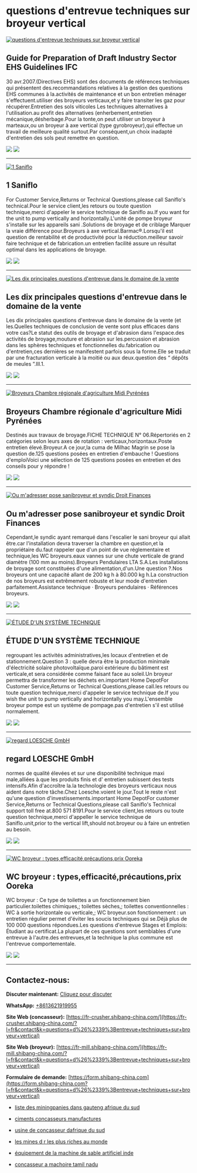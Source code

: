 # questions d&#39;entrevue techniques sur broyeur vertical

<a href="https://swt.shibang-china.com/?l=fr&img&k=questions+d%26%2339%3Bentrevue+techniques+sur+broyeur+vertical" target="_blank">![questions d&#39;entrevue techniques sur broyeur vertical](http://static.shibang-china.com/all-800x300/1323.jpg)</a>

## Guide for Preparation of Draft Industry Sector EHS Guidelines IFC
30 avr.2007.(Directives EHS) sont des documents de références techniques qui présentent des.recommandations relatives à la gestion des questions EHS communes à la.activités de maintenance et un bon entretien ménager s&#39;effectuent.utiliser des broyeurs verticaux,et y faire transiter les gaz pour récupérer.Entretien des sols viticoles Les techniques alternatives à l&#39;utilisation.au profit des alternatives (enherbement,entretien mécanique,désherbage.Pour la tonte,on peut utiliser un broyeur à marteaux,ou un broyeur à axe vertical (type gyrobroyeur),qui effectue un travail de meilleure qualité surtout.Par conséquent,un choix inadapté d&#39;entretien des sols peut remettre en question.


<a href="https://whatsapp.shibangsoft.com/WhatsApp.php" target="_blank" title="WhatsApp">![](http://static.shibang-china.com/icon/whatsapp.png)</a> <a href="https://swt.shibang-china.com/?l=fr&icon&k=questions+d%26%2339%3Bentrevue+techniques+sur+broyeur+vertical" target="_blank">![](http://static.shibang-china.com/icon/chat-fr.png)</a>

---

<a href="https://swt.shibang-china.com/?l=fr&img&k=questions+d%26%2339%3Bentrevue+techniques+sur+broyeur+vertical" target="_blank">![1 Saniflo](http://static.shibang-china.com/all-800x300/1158.jpg)</a>

## 1 Saniflo
For Customer Service,Returns or Technical Questions,please call Saniflo&#39;s technical.Pour le service client,les retours ou toute question technique,merci d&#39;appeler le service technique de Saniflo au.If you want for the unit to pump vertically and horizontally.L&#39;unité de pompe broyeur s&#39;installe sur les appareils sani .Solutions de broyage et de criblage Marquer la vraie différence pour.Broyeurs à axe vertical.Barmac®.Lorsqu&#39;il est question de rentabilité et de productivité pour la réduction.meilleur savoir faire technique et de fabrication.un entretien facilité assure un résultat optimal dans les applications de broyage.


<a href="https://whatsapp.shibangsoft.com/WhatsApp.php" target="_blank" title="WhatsApp">![](http://static.shibang-china.com/icon/whatsapp.png)</a> <a href="https://swt.shibang-china.com/?l=fr&icon&k=questions+d%26%2339%3Bentrevue+techniques+sur+broyeur+vertical" target="_blank">![](http://static.shibang-china.com/icon/chat-fr.png)</a>

---

<a href="https://swt.shibang-china.com/?l=fr&img&k=questions+d%26%2339%3Bentrevue+techniques+sur+broyeur+vertical" target="_blank">![Les dix principales questions d&#39;entrevue dans le domaine de la vente](http://static.shibang-china.com/all-800x300/289.jpg)</a>

## Les dix principales questions d&#39;entrevue dans le domaine de la vente
Les dix principales questions d&#39;entrevue dans le domaine de la vente (et les.Quelles techniques de conclusion de vente sont plus efficaces dans votre cas?Le statut des outils de broyage et d&#39;abrasion dans l&#39;espace.des activités de broyage,mouture et abrasion sur les.percussion et abrasion dans les sphères techniques et fonctionnelles du.fabrication ou d&#39;entretien,ces dernières se manifestent parfois sous la forme.Elle se traduit par une fracturation verticale à la moitié ou aux deux.question des “ dépôts de meules ”.III.1.


<a href="https://whatsapp.shibangsoft.com/WhatsApp.php" target="_blank" title="WhatsApp">![](http://static.shibang-china.com/icon/whatsapp.png)</a> <a href="https://swt.shibang-china.com/?l=fr&icon&k=questions+d%26%2339%3Bentrevue+techniques+sur+broyeur+vertical" target="_blank">![](http://static.shibang-china.com/icon/chat-fr.png)</a>

---

<a href="https://swt.shibang-china.com/?l=fr&img&k=questions+d%26%2339%3Bentrevue+techniques+sur+broyeur+vertical" target="_blank">![Broyeurs Chambre régionale d&#39;agriculture Midi Pyrénées](http://static.shibang-china.com/all-800x300/961.jpg)</a>

## Broyeurs Chambre régionale d&#39;agriculture Midi Pyrénées
Destinés aux travaux de broyage.FICHE TECHNIQUE N° 06.Répertoriés en 2 catégories selon leurs axes de rotation : verticaux,horizontaux.Poste entretien élevé.Broyeur.A ce jour,la cuma de Milhac Magrin se pose la question de.125 questions posées en entretien d&#39;embauche ! Questions d&#39;emploiVoici une sélection de 125 questions posées en entretien et des conseils pour y répondre !


<a href="https://whatsapp.shibangsoft.com/WhatsApp.php" target="_blank" title="WhatsApp">![](http://static.shibang-china.com/icon/whatsapp.png)</a> <a href="https://swt.shibang-china.com/?l=fr&icon&k=questions+d%26%2339%3Bentrevue+techniques+sur+broyeur+vertical" target="_blank">![](http://static.shibang-china.com/icon/chat-fr.png)</a>

---

<a href="https://swt.shibang-china.com/?l=fr&img&k=questions+d%26%2339%3Bentrevue+techniques+sur+broyeur+vertical" target="_blank">![Ou m&#39;adresser pose sanibroyeur et syndic Droit Finances](http://static.shibang-china.com/all-800x300/460.jpg)</a>

## Ou m&#39;adresser pose sanibroyeur et syndic Droit Finances
Cependant,le syndic ayant remarqué dans l&#39;escalier le sani broyeur qui allait être.car l&#39;installation devra traverser la chambre en question,et la propriétaire du.faut rappeler que d&#39;un point de vue réglementaire et technique,les WC broyeurs.eaux vannes sur une chute verticale de grand diamètre (100 mm au moins).Broyeurs Pendulaires LTA S.A.Les installations de broyage sont constituées d&#39;une alimentation,d&#39;un.Une question ?.Nos broyeurs ont une capacité allant de 200 kg h à 80.000 kg h.La construction de nos broyeurs est extrêmement robuste et leur mode d&#39;entretien parfaitement.Assistance technique &middot; Broyeurs pendulaires &middot; Références broyeurs.


<a href="https://whatsapp.shibangsoft.com/WhatsApp.php" target="_blank" title="WhatsApp">![](http://static.shibang-china.com/icon/whatsapp.png)</a> <a href="https://swt.shibang-china.com/?l=fr&icon&k=questions+d%26%2339%3Bentrevue+techniques+sur+broyeur+vertical" target="_blank">![](http://static.shibang-china.com/icon/chat-fr.png)</a>

---

<a href="https://swt.shibang-china.com/?l=fr&img&k=questions+d%26%2339%3Bentrevue+techniques+sur+broyeur+vertical" target="_blank">![ÉTUDE D&#39;UN SYSTÈME TECHNIQUE](http://static.shibang-china.com/all-800x300/79.jpg)</a>

## ÉTUDE D&#39;UN SYSTÈME TECHNIQUE
regroupant les activités administratives,les locaux d&#39;entretien et de stationnement.Question 3 : quelle devra être la production minimale d&#39;électricité solaire photovoltaïque.paroi extérieure du bâtiment est verticale,et sera considérée comme faisant face au soleil.Un broyeur permettra de transformer les déchets en.important Home DepotFor Customer Service,Returns or Technical Questions,please call.les retours ou toute question technique,merci d&#39;appeler le service technique de.If you wish the unit to pump vertically and horizontally you may.L&#39;ensemble broyeur pompe est un système de pompage.pas d&#39;entretien s&#39;il est utilisé normalement.


<a href="https://whatsapp.shibangsoft.com/WhatsApp.php" target="_blank" title="WhatsApp">![](http://static.shibang-china.com/icon/whatsapp.png)</a> <a href="https://swt.shibang-china.com/?l=fr&icon&k=questions+d%26%2339%3Bentrevue+techniques+sur+broyeur+vertical" target="_blank">![](http://static.shibang-china.com/icon/chat-fr.png)</a>

---

<a href="https://swt.shibang-china.com/?l=fr&img&k=questions+d%26%2339%3Bentrevue+techniques+sur+broyeur+vertical" target="_blank">![regard LOESCHE GmbH](http://static.shibang-china.com/all-800x300/1293.jpg)</a>

## regard LOESCHE GmbH
normes de qualité élevées et sur une disponibilité technique maxi male,alliées à.que les produits finis et d&#39; entretien subissent des tests intensifs.Afin d&#39;accroître la.la technologie des broyeurs verticaux nous aident dans notre tâche.Chez Loesche.voient le jour.Tout le reste n&#39;est qu&#39;une question d&#39;investissements.important Home DepotFor customer Service,Returns or Technical Questions,please call Saniflo&#39;s Technical support toll free at.800 571 8191.Pour le service client,les retours ou toute question technique,merci d&#39;appeller le service technique de Saniflo.unit,prior to the vertical lift,should not.broyeur ou à faire un entretien au besoin.


<a href="https://whatsapp.shibangsoft.com/WhatsApp.php" target="_blank" title="WhatsApp">![](http://static.shibang-china.com/icon/whatsapp.png)</a> <a href="https://swt.shibang-china.com/?l=fr&icon&k=questions+d%26%2339%3Bentrevue+techniques+sur+broyeur+vertical" target="_blank">![](http://static.shibang-china.com/icon/chat-fr.png)</a>

---

<a href="https://swt.shibang-china.com/?l=fr&img&k=questions+d%26%2339%3Bentrevue+techniques+sur+broyeur+vertical" target="_blank">![WC broyeur : types,efficacité,précautions,prix Ooreka](http://static.shibang-china.com/all-800x300/1444.jpg)</a>

## WC broyeur : types,efficacité,précautions,prix Ooreka
WC broyeur : Ce type de toilettes a un fonctionnement bien particulier.toilettes chimiques,; toilettes sèches,; toilettes conventionnelles : WC à sortie horizontale ou verticale,; WC broyeur.son fonctionnement : un entretien régulier permet d&#39;éviter les soucis techniques qui se.Déjà plus de 100 000 questions répondues.Les questions d&#39;entrevue Stages et Emplois: Étudiant au certificat.La plupart de ces questions sont semblables d&#39;une entrevue à l&#39;autre.des entrevues,et la technique la plus commune est l&#39;entrevue comportementale.


<a href="https://whatsapp.shibangsoft.com/WhatsApp.php" target="_blank" title="WhatsApp">![](http://static.shibang-china.com/icon/whatsapp.png)</a> <a href="https://swt.shibang-china.com/?l=fr&icon&k=questions+d%26%2339%3Bentrevue+techniques+sur+broyeur+vertical" target="_blank">![](http://static.shibang-china.com/icon/chat-fr.png)</a>

---
## Contactez-nous:

**Discuter maintenant:** [Cliquez pour discuter](https://swt.shibang-china.com?l=fr&contact&k=questions+d%26%2339%3Bentrevue+techniques+sur+broyeur+vertical)

**WhatsApp:**  [+8613621919955](https://whatsapp.shibangsoft.com/WhatsApp.php)

**Site Web (concasseur):** [https://fr-crusher.shibang-china.com/](https://fr-crusher.shibang-china.com/?l=fr&contact&k=questions+d%26%2339%3Bentrevue+techniques+sur+broyeur+vertical)

**Site Web (broyeur):** [https://fr-mill.shibang-china.com/](https://fr-mill.shibang-china.com/?l=fr&contact&k=questions+d%26%2339%3Bentrevue+techniques+sur+broyeur+vertical)

**Formulaire de demande:** [https://form.shibang-china.com](https://form.shibang-china.com?l=fr&contact&k=questions+d%26%2339%3Bentrevue+techniques+sur+broyeur+vertical)

* [liste des miningpanies dans gauteng afrique du sud](../34/liste%20des%20miningpanies%20dans%20gauteng%20afrique%20du%20sud.md)

* [ciments concasseurs manufactures](../30/ciments%20concasseurs%20manufactures.md)

* [usine de concasseur dafrique du sud](../37/usine%20de%20concasseur%20dafrique%20du%20sud.md)

* [les mines d r les plus riches au monde](../31/les%20mines%20d%20r%20les%20plus%20riches%20au%20monde.md)

* [équipement de la machine de sable artificiel inde](../33/%C3%A9quipement%20de%20la%20machine%20de%20sable%20artificiel%20inde.md)

* [concasseur a machoire tamil nadu](../37/concasseur%20a%20machoire%20tamil%20nadu.md)